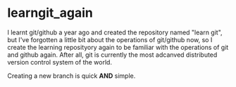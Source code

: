# learngit_again
I learnt git/github a year ago and created the repository named "learn git", but I've forgotten a little bit about the operations of git/github now, so I create the learning reposityory again to be familiar with the operations of git and github again. After all, git is  currently the most adcanved distributed version control system of the world. 

Creating a new branch is quick **AND** simple.
